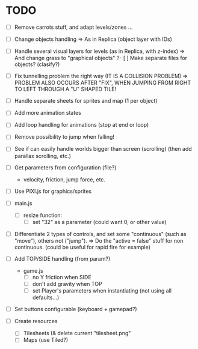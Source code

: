 # TODO

- [ ] Remove carrots stuff, and adapt levels/zones ...
- [ ] Change objects handling
    => As in Replica (object layer with IDs)
- [ ] Handle several visual layers for levels (as in Replica, with z-index)
    => And change grass to "graphical objects"
?- [ ] Make separate files for objects? (clasify?)

- [ ] Fix tunnelling problem the right way (IT IS A COLLISION PROBLEM)
    => PROBLEM ALSO OCCURS AFTER "FIX", WHEN JUMPING FROM RIGHT TO LEFT THROUGH A "U" SHAPED TILE!
- [ ] Handle separate sheets for sprites and map (1 per object)
- [ ] Add more animation states
- [ ] Add loop handling for animations (stop at end or loop)
- [ ] Remove possibility to jump when falling!
- [ ] See if can easily handle worlds bigger than screen (scrolling)
    (then add parallax scrolling, etc.)
- [ ] Get parameters from configuration (file?)
    - velocity, friction, jump force, etc.
- [ ] Use PIXI.js for graphics/sprites
- [ ] main.js
    - [ ] resize function:
        - [ ] set "32" as a parameter (could want 0, or other value)
- [ ] Differentiate 2 types of controls, and set some "continuous" (such as "move"), others not ("jump").
    => Do the "active = false" stuff for non continuous.
    (could be useful for rapid fire for example)
- [ ] Add TOP/SIDE handling (from param?)
    - game.js
        - [ ] no Y friction when SIDE
        - [ ] don't add gravity when TOP
        - [ ] set Player's parameters when instantiating (not using all defaults...)
- [ ] Set buttons configurable (keyboard + gamepad?)

- [ ] Create resources
    - [ ] Tilesheets (& delete current "tilesheet.png"
    - [ ] Maps (use Tiled?)
